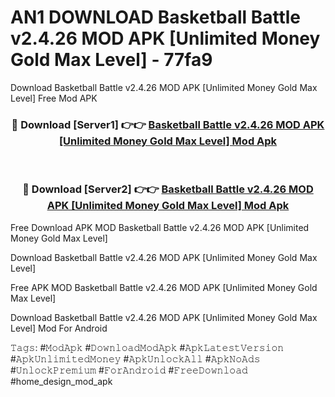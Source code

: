 # AN1 DOWNLOAD Basketball Battle v2.4.26 MOD APK [Unlimited Money Gold Max Level] - 77fa9
Download Basketball Battle v2.4.26 MOD APK [Unlimited Money Gold Max Level] Free Mod APK

<div align="center">
<h3>🔴 Download [Server1] 👉👉 <a href="https://apk-comot.site?title=Basketball_Battle_v2.4.26_MOD_APK_[Unlimited_Money_Gold_Max_Level]">Basketball Battle v2.4.26 MOD APK [Unlimited Money Gold Max Level] Mod Apk</a></h3><br>

<h3>🔴 Download [Server2] 👉👉 <a href="https://apk-comot.site?title=Basketball_Battle_v2.4.26_MOD_APK_[Unlimited_Money_Gold_Max_Level]">Basketball Battle v2.4.26 MOD APK [Unlimited Money Gold Max Level] Mod Apk</a></h3>
</div>


Free Download APK MOD Basketball Battle v2.4.26 MOD APK [Unlimited Money Gold Max Level]

Download Basketball Battle v2.4.26 MOD APK [Unlimited Money Gold Max Level] 

Free APK MOD Basketball Battle v2.4.26 MOD APK [Unlimited Money Gold Max Level] 

Download Basketball Battle v2.4.26 MOD APK [Unlimited Money Gold Max Level] Mod For Android

𝚃𝚊𝚐𝚜: #𝙼𝚘𝚍𝙰𝚙𝚔 #𝙳𝚘𝚠𝚗𝚕𝚘𝚊𝚍𝙼𝚘𝚍𝙰𝚙𝚔 #𝙰𝚙𝚔𝙻𝚊𝚝𝚎𝚜𝚝𝚅𝚎𝚛𝚜𝚒𝚘𝚗 #𝙰𝚙𝚔𝚄𝚗𝚕𝚒𝚖𝚒𝚝𝚎𝚍𝙼𝚘𝚗𝚎𝚢 #𝙰𝚙𝚔𝚄𝚗𝚕𝚘𝚌𝚔𝙰𝚕𝚕 #𝙰𝚙𝚔𝙽𝚘𝙰𝚍𝚜 #𝚄𝚗𝚕𝚘𝚌𝚔𝙿𝚛𝚎𝚖𝚒𝚞𝚖 #𝙵𝚘𝚛𝙰𝚗𝚍𝚛𝚘𝚒𝚍 #𝙵𝚛𝚎𝚎𝙳𝚘𝚠𝚗𝚕𝚘𝚊𝚍 #home_design_mod_apk